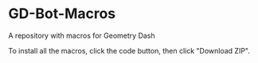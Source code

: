 # GD-Bot-Macros
A repository with macros for Geometry Dash

To install all the macros, click the code button, then click "Download ZIP".